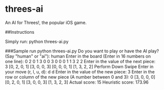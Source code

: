threes-ai
=========

An AI for Threes!, the popular iOS game.

##Instructions

Simply run:
    python threes-ai.py
    
###Sample run
    python threes-ai.py
    Do you want to play or have the AI play? (Say "human" or "ai"): human
    Enter in the board (Enter in 16 numbers on one line): 0 2 0 1 3 0 0 3 0 0 0 1 1 3 2 2
    Enter in the value of the next piece: 3
    [0, 2, 0, 1]
    [3, 0, 0, 3]
    [0, 0, 0, 1]
    [1, 3, 2, 2]
    Perform Down Swipe
    Enter in your move (r, l, u, d): d
    d
    Enter in the value of the new piece: 3
    Enter in the row or column of the new piece (A number between 0 and 3): 0
    [3, 0, 0, 0]
    [0, 2, 0, 1]
    [3, 0, 0, 3]
    [1, 3, 2, 3]
    Actual score: 15 Heuristic score: 173.96

